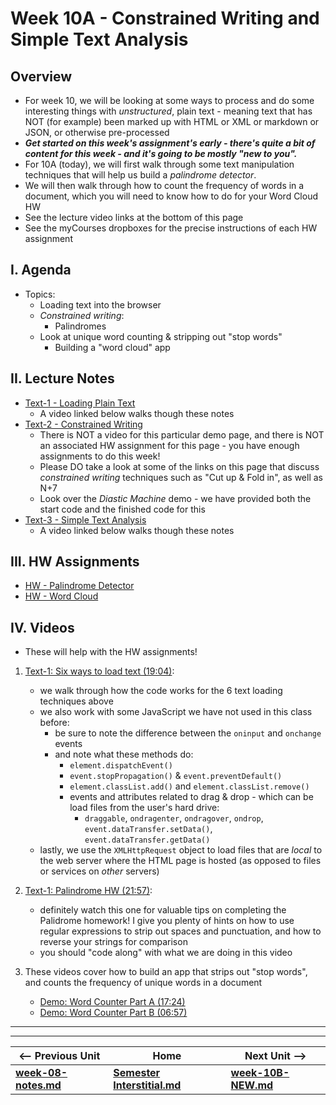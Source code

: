 # Week 10A - Constrained Writing and Simple Text Analysis

## Overview
- For week 10, we will be looking at some ways to process and do some interesting things with *unstructured*, plain text - meaning text that has NOT (for example) been marked up with HTML or XML or markdown or JSON, or otherwise pre-processed
- ***Get started on this week's assignment's *early* - there's quite a bit of content for this week - and it's going to be mostly "new to you".***
- For 10A (today), we will first walk through some text manipulation techniques that will help us build a *palindrome detector*.
- We will then walk through how to count the frequency of words in a document, which you will need to know how to do for your Word Cloud HW
- See the lecture video links at the bottom of this page
- See the myCourses dropboxes for the precise instructions of each HW assignment


## I. Agenda

- Topics:
  - Loading text into the browser
  - *Constrained writing*:
    - Palindromes
  - Look at unique word counting & stripping out "stop words"
    - Building a "word cloud" app

## II. Lecture Notes
- [Text-1 - Loading Plain Text](https://github.com/tonethar/IGME-330-Master/blob/master/notes/text-1.md)
  - A video linked below walks though these notes
- [Text-2 - Constrained Writing](https://github.com/tonethar/IGME-330-Master/blob/master/notes/text-2.md)
  - There is NOT a video for this particular demo page, and there is NOT an associated HW assignment for this page - you have enough assignments to do this week!
  - Please DO take a look at some of the links on this page that discuss *constrained writing* techniques such as "Cut up & Fold in", as well as N+7
  - Look over the *Diastic Machine* demo - we have provided both the start code and the finished code for this
- [Text-3 - Simple Text Analysis](https://github.com/tonethar/IGME-330-Master/blob/master/notes/text-3.md)
  - A video linked below walks though these notes

## III. HW Assignments
- [HW - Palindrome Detector](https://github.com/tonethar/IGME-330-Master/blob/master/notes/HW-palindrome-detector.md)
- [HW - Word Cloud](https://github.com/tonethar/IGME-330-Master/blob/master/notes/HW-word-cloud.md)

## IV. Videos
- These will help with the HW assignments! 

1) [Text-1: Six ways to load text (19:04)](https://video.rit.edu/Watch/text-1-six-ways-to-load-text):
    - we walk through how the code works for the 6 text loading techniques above
    - we also work with some JavaScript we have not used in this class before:
      - be sure to note the difference between the `oninput` and `onchange` events
      - and note what these methods do:
        - `element.dispatchEvent()`
        - `event.stopPropagation()` & `event.preventDefault()`
        - `element.classList.add()` and `element.classList.remove()`
        - events and attributes related to drag & drop - which can be load files from the user's hard drive:
          - `draggable`, `ondragenter`, `ondragover`, `ondrop`, `event.dataTransfer.setData()`, `event.dataTransfer.getData()`
    - lastly, we use the `XMLHttpRequest` object to load files that are *local* to the web server where the HTML page is hosted (as opposed to files or services on *other* servers) 

2) [Text-1: Palindrome HW (21:57)](https://video.rit.edu/Watch/text-1-palindrome-HW):
    - definitely watch this one for valuable tips on completing the Palidrome homework! I give you plenty of hints on how to use regular expressions to strip out spaces and punctuation, and how to reverse your strings for comparison
    - you should "code along" with what we are doing in this video
  
3) These videos cover how to build an app that strips out "stop words", and counts the frequency of unique words in a document
    - [Demo: Word Counter Part A (17:24)](https://video.rit.edu/Watch/text-3-word-counter-part-A)
    - [Demo: Word Counter Part B (06:57)](https://video.rit.edu/Watch/text-3-word-counter-part-B)

<hr><hr>

| <-- Previous Unit | Home | Next Unit -->
| --- | --- | --- 
| [**week-08-notes.md**](week-08-notes.md)     |  [**Semester Interstitial.md**](interstitial.md) | [**week-10B-NEW.md**](week-10B-NEW.md)
